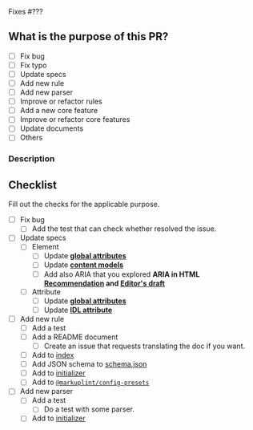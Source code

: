 Fixes #???

## What is the purpose of this PR?

- [ ] Fix bug
- [ ] Fix typo
- [ ] Update specs
- [ ] Add new rule
- [ ] Add new parser
- [ ] Improve or refactor rules
- [ ] Add a new core feature
- [ ] Improve or refactor core features
- [ ] Update documents
- [ ] Others

### Description

<!-- WRITE A DESCRIPTION -->

## Checklist

Fill out the checks for the applicable purpose.

- [ ] Fix bug
  - [ ] Add the test that can check whether resolved the issue.
- [ ] Update specs
  - [ ] Element
    - [ ] Update **[global attributes](https://github.com/markuplint/markuplint/blob/main/packages/%40markuplint/html-spec/src/spec-common.attributes.json)**
    - [ ] Update **[content models](https://github.com/markuplint/markuplint/blob/main/packages/%40markuplint/html-spec/src/spec-common.contents.json)**
    - [ ] Add also ARIA that you explored **ARIA in HTML [Recommendation](https://www.w3.org/TR/html-aria/) and [Editor's draft](https://w3c.github.io/html-aria/)**
  - [ ] Attribute
    - [ ] Update **[global attributes](https://github.com/markuplint/markuplint/blob/main/packages/%40markuplint/html-spec/src/spec-common.attributes.json)**
    - [ ] Update **[IDL attribute](https://github.com/markuplint/markuplint/blob/main/packages/%40markuplint/parser-utils/src/idl-attributes.ts)**
- [ ] Add new rule
  - [ ] Add a test
  - [ ] Add a README document
    - [ ] Create an issue that requests translating the doc if you want.
  - [ ] Add to [index](https://github.com/markuplint/markuplint/blob/main/packages/%40markuplint/rules/src/index.ts)
  - [ ] Add JSON schema to [schema.json](https://github.com/markuplint/markuplint/blob/main/packages/%40markuplint/rules/schema.json)
  - [ ] Add to [initializer](https://github.com/markuplint/markuplint/blob/main/packages/markuplint/src/cli/init/index.ts)
  - [ ] Add to [`@markuplint/config-presets`](https://github.com/markuplint/markuplint/tree/main/packages/%40markuplint/config-presets)
- [ ] Add new parser
  - [ ] Add a test
    - [ ] Do a test with some parser.
  - [ ] Add to [initializer](https://github.com/markuplint/markuplint/blob/main/packages/markuplint/src/cli/init/index.ts)
